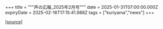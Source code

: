 +++
title = """声の広報_2025年2月号"""
date = 2025-01-31T07:00:00.000Z
expiryDate = 2025-02-16T17:15:41.988Z
tags = ["kuriyama","news"]
+++


[[source]](https://www.town.kuriyama.hokkaido.jp/site/koho/30282.html)
